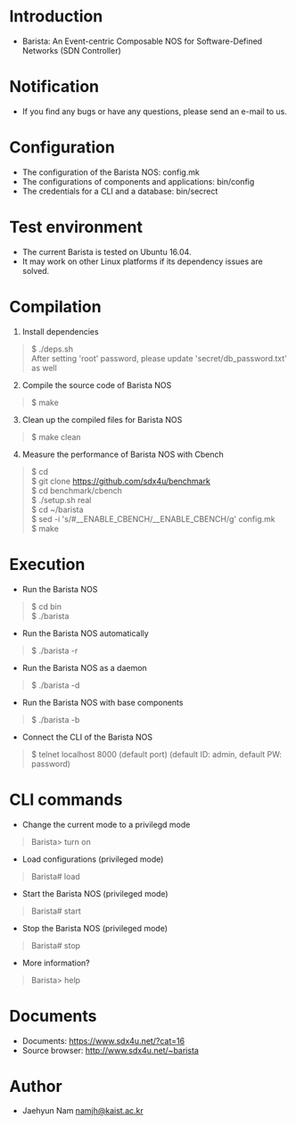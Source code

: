 # Introduction
- Barista: An Event-centric Composable NOS for Software-Defined Networks (SDN Controller)

# Notification
- If you find any bugs or have any questions, please send an e-mail to us.

# Configuration
- The configuration of the Barista NOS: config.mk
- The configurations of components and applications: bin/config
- The credentials for a CLI and a database: bin/secrect

# Test environment
- The current Barista is tested on Ubuntu 16.04.
- It may work on other Linux platforms if its dependency issues are solved.

# Compilation
1. Install dependencies
> $ ./deps.sh  
> After setting 'root' password, please update 'secret/db_password.txt' as well

2. Compile the source code of Barista NOS
> $ make

3. Clean up the compiled files for Barista NOS
> $ make clean

4. Measure the performance of Barista NOS with Cbench
> $ cd  
> $ git clone https://github.com/sdx4u/benchmark  
> $ cd benchmark/cbench  
> $ ./setup.sh real  
> $ cd ~/barista  
> $ sed -i 's/#__ENABLE_CBENCH/__ENABLE_CBENCH/g' config.mk  
> $ make

# Execution
- Run the Barista NOS
> $ cd bin  
> $ ./barista

- Run the Barista NOS automatically
> $ ./barista -r

- Run the Barista NOS as a daemon
> $ ./barista -d

- Run the Barista NOS with base components
> $ ./barista -b

- Connect the CLI of the Barista NOS
> $ telnet localhost 8000 (default port)
> (default ID: admin, default PW: password)  

# CLI commands
- Change the current mode to a privilegd mode
> Barista> turn on

- Load configurations (privileged mode)
> Barista# load

- Start the Barista NOS (privileged mode)
> Barista# start

- Stop the Barista NOS (privileged mode)
> Barista# stop

- More information?
> Barista> help

# Documents
- Documents: https://www.sdx4u.net/?cat=16
- Source browser: http://www.sdx4u.net/~barista

# Author
- Jaehyun Nam <namjh@kaist.ac.kr>
